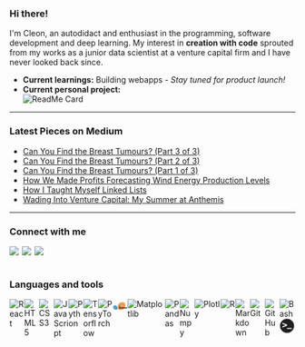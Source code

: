 ### Hi there!

I'm Cleon, an autodidact and enthusiast in the programming, software development and deep learning. My interest in **creation with code** sprouted from my works as a junior data scientist at a venture capital firm and I have never looked back since.

- **Current learnings:** Building webapps - _Stay tuned for product launch!_
- **Current personal project:**
  <br>![ReadMe Card](https://github-readme-stats.vercel.app/api/pin/?username=CleonWong&repo=solotto-frontend)

---

### Latest Pieces on Medium

<!-- MEDIUM:START -->

- [Can You Find the Breast Tumours? (Part 3 of 3)](https://towardsdatascience.com/can-you-find-the-breast-tumours-part-3-of-3-388324241035)
- [Can You Find the Breast Tumours? (Part 2 of 3)](https://towardsdatascience.com/can-you-find-the-breast-tumours-part-2-of-3-1d43840707fc)
- [Can You Find the Breast Tumours? (Part 1 of 3)](https://towardsdatascience.com/can-you-find-the-breast-tumours-part-1-of-3-1473ba685036)
- [How We Made Profits Forecasting Wind Energy Production Levels](https://towardsdatascience.com/how-we-made-profits-forecasting-wind-energy-production-levels-b93bd3a7f1ed?source=rss-25cfa5ca1084------2)
- [How I Taught Myself Linked Lists](https://towardsdatascience.com/how-i-taught-myself-linked-lists-72c4837ea721?source=rss-25cfa5ca1084------2)
- [Wading Into Venture Capital: My Summer at Anthemis](https://medium.com/anthemis-insights/wading-into-venture-capital-my-summer-at-anthemis-c3a83066a13e?source=rss-25cfa5ca1084------2)
<!-- MEDIUM:END -->

---

### Connect with me

[<img align="left" width="22px" src="https://cdn.jsdelivr.net/npm/simple-icons@v3/icons/twitter.svg" />][twitter]
[<img align="left" width="22px" src="https://cdn.jsdelivr.net/npm/simple-icons@v3/icons/linkedin.svg" />][linkedin]
[<img align="left" width="22px" src="https://cdn.jsdelivr.net/npm/simple-icons@v3/icons/medium.svg" />][medium]

<br>
<br>

### Languages and tools

<img align="left" alt="React" width="26px" src="https://cdn.jsdelivr.net/npm/simple-icons@3.13.0/icons/react.svg" />

<img align="left" alt="HTML5" width="26px" src="https://cdn.jsdelivr.net/npm/simple-icons@3.13.0/icons/html5.svg" />

<img align="left" alt="CSS3" width="26px" src="https://cdn.jsdelivr.net/npm/simple-icons@3.13.0/icons/css3.svg" />

<img align="left" alt="JavaScript" width="26px" src="https://cdn.jsdelivr.net/npm/simple-icons@3.13.0/icons/javascript.svg" />

<img align="left" alt="Python" width="26px" src="https://cdn.jsdelivr.net/npm/simple-icons@v3/icons/python.svg" />

<img align="left" alt="Tensorflow" width="26px" src="https://cdn.jsdelivr.net/npm/simple-icons@v3/icons/tensorflow.svg" />

<img align="left" alt="PyTorch" width="26px" src="https://cdn.jsdelivr.net/npm/simple-icons@v3/icons/pytorch.svg" />

<img align="left" alt="scikit-learn" width="26px" src="https://raw.githubusercontent.com/github/explore/80688e429a7d4ef2fca1e82350fe8e3517d3494d/topics/scikit-learn/scikit-learn.png" />

<img align="left" alt="Matplotlib" width="66px" src="https://camo.githubusercontent.com/7cc5c1ce50d19bb148f96ffcb9b762201ad5e518/68747470733a2f2f6d6174706c6f746c69622e6f72672f5f7374617469632f6c6f676f322e737667" />

<img align="left" alt="Pandas" width="26px" src="https://cdn.jsdelivr.net/npm/simple-icons@v3/icons/pandas.svg" />

<img align="left" alt="Numpy" width="26px" src="https://cdn.jsdelivr.net/npm/simple-icons@3.13.0/icons/numpy.svg" />

<img align="left" alt="Plotly" width="46px" src="https://images.prismic.io/plotly-marketing-website/bd1f702a-b623-48ab-a459-3ee92a7499b4_logo-plotly.svg?auto=compress,format" />

<img align="left" alt="R" width="26px" src="https://cdn.jsdelivr.net/npm/simple-icons@v3/icons/r.svg" />

<img align="left" alt="Markdown" width="26px" src="https://cdn.jsdelivr.net/npm/simple-icons@v3/icons/markdown.svg" />

<img align="left" alt="Git" width="26px" src="https://cdn.jsdelivr.net/npm/simple-icons@v3/icons/git.svg" />

<img align="left" alt="GitHub" width="26px" src="https://cdn.jsdelivr.net/npm/simple-icons@v3/icons/github.svg" />

<img align="left" alt="Bash" width="26px" src="https://cdn.jsdelivr.net/npm/simple-icons@v3/icons/gnubash.svg" />

<img align="left" alt="Terminal" width="26px" src="https://raw.githubusercontent.com/github/explore/80688e429a7d4ef2fca1e82350fe8e3517d3494d/topics/terminal/terminal.png" />

[twitter]: https://twitter.com/CleonW_
[linkedin]: https://linkedin.com/in/cleonwong/
[medium]: https://medium.com/@cleonwong

